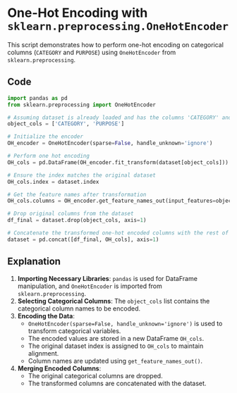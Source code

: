 # One-Hot Encoding with `sklearn.preprocessing.OneHotEncoder`

This script demonstrates how to perform one-hot encoding on categorical columns (`CATEGORY` and `PURPOSE`) using `OneHotEncoder` from `sklearn.preprocessing`. 

## Code

```python
import pandas as pd
from sklearn.preprocessing import OneHotEncoder

# Assuming dataset is already loaded and has the columns 'CATEGORY' and 'PURPOSE'
object_cols = ['CATEGORY', 'PURPOSE']

# Initialize the encoder
OH_encoder = OneHotEncoder(sparse=False, handle_unknown='ignore')

# Perform one hot encoding
OH_cols = pd.DataFrame(OH_encoder.fit_transform(dataset[object_cols]))

# Ensure the index matches the original dataset
OH_cols.index = dataset.index

# Get the feature names after transformation
OH_cols.columns = OH_encoder.get_feature_names_out(input_features=object_cols)

# Drop original columns from the dataset
df_final = dataset.drop(object_cols, axis=1)

# Concatenate the transformed one-hot encoded columns with the rest of the dataset
dataset = pd.concat([df_final, OH_cols], axis=1)
```

## Explanation
1. **Importing Necessary Libraries**: `pandas` is used for DataFrame manipulation, and `OneHotEncoder` is imported from `sklearn.preprocessing`.
2. **Selecting Categorical Columns**: The `object_cols` list contains the categorical column names to be encoded.
3. **Encoding the Data**:
   - `OneHotEncoder(sparse=False, handle_unknown='ignore')` is used to transform categorical variables.
   - The encoded values are stored in a new DataFrame `OH_cols`.
   - The original dataset index is assigned to `OH_cols` to maintain alignment.
   - Column names are updated using `get_feature_names_out()`.
4. **Merging Encoded Columns**:
   - The original categorical columns are dropped.
   - The transformed columns are concatenated with the dataset.


